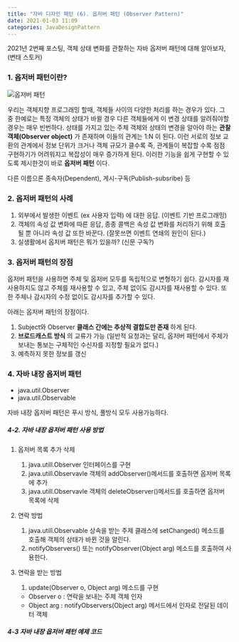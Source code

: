 ```yaml
---
title: "자바 디자인 패턴 (6). 옵저버 패턴 (Observer Pattern)"
date: 2021-01-03 11:09
categories: JavaDesignPattern
---
```


2021년 2번째 포스팅, 객체 상태 변화를 관찰하는 자바 옵저버 패턴에 대해 알아보자, (변태 스토커)

### 1. 옵저버 패턴이란? 

![옵저버 패턴](https://upload.wikimedia.org/wikipedia/commons/thumb/8/8d/Observer.svg/854px-Observer.svg.png)

우리는 객체지향 프로그래밍 할때, 객체들 사이의 다양한 처리를 하는 경우가 있다. 그 중 한예로는 특정 객체의 상태가 바뀔 경우 다른 객체들에게 이 변경 상태를 알려줘야할 경우는 매우 빈번하다. 상태를 가지고 있는 주체 객체와 상태의 변경을 알아야 하는 __관찰 객체(Observer object)__ 가 존재하며 이들의 관계는 1:N 이 된다. 
이런 서로의 정보 교환의 관계에서 정보 단위가 크거나 객체 규모가 클수록 즉, 관계들이 복잡할 수록 점점 구현하기가 어려워지고 복잡성이 매우 증가하게 된다.
이러한 기능을 쉽게 구현할 수 있도록 제시한것이 바로 __옵저버 패턴__ 이다.

다른 이름으론 종속자(Dependent), 게시-구독(Publish-subsribe) 등

### 2. 옵저버 패턴의 사례
1. 외부에서 발생한 이벤트 (ex 사용자 입력) 에 대한 응답. (이벤트 기반 프로그래밍)
2. 객체의 속성 값 변화에 따른 응답, 종종 콜백은 속성 값 변화를 처리하기 위해 호출될 뿐 아니라 속성 값 또한 바꾼다.
   (잘못쓰면 이벤트 연쇄의 원인이 된다.)
3. 실생활에서 옵저버 패턴은 뭐가 있을까? 
   (신문 구독?)

### 3. 옵저버 패턴의 장점
옵저버 패턴을 사용하면 주체 및 옵저버 모두를 독립적으로 변형하기 쉽다. 감시자를 재사용하지도 않고 주체를 재사용할 수 있고, 주체 없이도 감시자를 재사용할 수 있다. 
또한 주체나 감시자의 수정 없이도 감시자를 추가할 수 있다.

아래는 옵저버 패턴의 장점이다.

1. Subject와 Observer __클래스 간에는 추상적 결합도만 존재__ 하게 된다.
2. __브로드캐스트 방식__ 의 교류가 가능
   (일반적 요청과는 달리, 옵저버 패턴에서 주체가 보내는 통보는 구체적인 수신자를 지정할 필요가 없다.)
3. 예측하지 못한 정보를 갱신

### 4. 자바 내장 옵저버 패턴 
- java.util.Observer
- java.util.Observable

자바 내장 옵저버 패턴은 푸시 방식, 풀방식 모두 사용가능하다.

##### 4-2. 자바 내장 옵저버 패턴 사용 방법

1. 옵저버 목록 추가 삭제 
   1. java.utill.Observer 인터페이스를 구현
   2. java.utill.Observavle 객체의 addObserver()메서드를 호출하면 옵저버 목록에 추가
   3. java.utill.Observavle 객체의 deleteObserver()메서드를 호출하면 옵저버 목록에 삭제

2. 연락 방법
   1. java.utill.Observable 상속을 받는 주제 클래스에 setChanged() 메소드를 호출해 객체의 상태가 바뀐 것을 알린다.
   2. notifyObservers() 또는 notifyObserver(Object arg) 메소드를 호출하여 사용한다.
   

3. 연락을 받는 방법
   1. update(Observer o, Object arg) 메소드를 구현
   - Observer o : 연락을 보내는 주제 객체 인자 
   - Object arg : notifyObservers(Object arg) 메서드에서 인자로 전달된 데이터 객체


##### 4-3 자바 내장 옵저버 패턴 예제 코드

